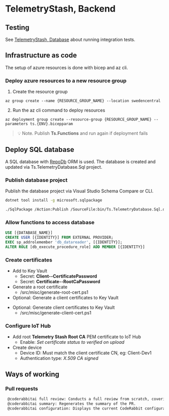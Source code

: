 ﻿# TelemetryStash, Backend

## Testing

See [TelemetryStash, Database](Database/README.md) about running integration tests.

## Infrastructure as code

The setup of azure resources is done with bicep and az cli.

### Deploy azure resources to a new resource group

1. Create the resource group

```shell
az group create --name {RESOURCE_GROUP_NAME} --location swedencentral
```

2. Run the az cli command to deploy resources

```shell
az deployment group create --resource-group {RESOURCE_GROUP_NAME} --parameters ts.{ENV}.bicepparam
```
> :bulb: Note. Publish __Ts.Functions__ and run again if deployment fails

## Deploy SQL database

A SQL database with [RepoDb](https://github.com/mikependon/RepoDB) ORM is used. The database is created and updated via Ts.TelemetryDatabase.Sql project.

### Publish database project

Publish the database project via Visual Studio Schema Compare or CLI.

```bash
dotnet tool install -g microsoft.sqlpackage
```

```bash
./SqlPackage /Action:Publish /SourceFile:bin/Ts.TelemetryDatabase.Sql.dacpac /TargetServerName:{SQL_SERVER} /TargetDatabaseName:Ts.TelemetryDatabase.Sql
```

### Allow functions to access database

```sql
USE [{DATABASE_NAME}]
CREATE USER [{IDENTITY}] FROM EXTERNAL PROVIDER;
EXEC sp_addrolemember 'db_datareader', [{IDENTITY}];
ALTER ROLE [db_execute_procedure_role] ADD MEMBER [{IDENTITY}]

```

### Create certificates

- Add to Key Vault
    - Secret: __Client--CertificatePassword__
    - Secret: __Certificate--RootCaPassword__
- Generate a root certificate
    - /src/misc/generate-root-cert.ps1    
- Optional: Generate a client certificates to Key Vault
+ Optional: Generate client certificates to Key Vault
    - /src/misc/generate-client-cert.ps1

### Configure IoT Hub

- Add root __Telemetry Stash Root CA__ PEM certificate to IoT Hub  
    - Enable: _Set certificate status to verified on upload_
- Create device  
    - Device ID: Must match the client certificate CN, eg: Client-Dev1
    - Authentication type: _X.509 CA signed_
    
## Ways of working

### Pull requests
```bash
 @coderabbitai full review: Conducts a full review from scratch, covering all files again.
 @coderabbitai summary: Regenerates the summary of the PR.
 @coderabbitai configuration: Displays the current CodeRabbit configuration for the repository.
```
